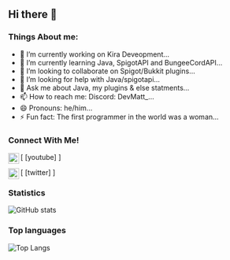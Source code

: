 ## Hi there 👋

### Things About me:

- 🔭 I’m currently working on Kira Deveopment...
- 🌱 I’m currently learning Java, SpigotAPI and BungeeCordAPI...
- 👯 I’m looking to collaborate on Spigot/Bukkit plugins...
- 🤔 I’m looking for help with Java/spigotapi...
- 💬 Ask me about Java, my plugins & else statments...
- 📫 How to reach me: Discord: DevMatt_...
- 😄 Pronouns: he/him...
- ⚡ Fun fact: The first programmer in the world was a woman...

### Connect With Me!

[<img align="left" alt="" width="22px" src="https://camo.githubusercontent.com/6645c4c313a1f4f0032cd1c5e5fd0033417104a7a282fed4cafdca8ac2a1ab33/68747470733a2f2f63646e2e6a7364656c6976722e6e65742f6e706d2f73696d706c652d69636f6e734076332f69636f6e732f796f75747562652e737667" /> [youtube] ]

[<img align="left" alt="" width="22px" src="https://camo.githubusercontent.com/395dda360ae28377b7c3247581a88b20573883519c2be833cb64fbb37dcbcc1a/68747470733a2f2f63646e2e6a7364656c6976722e6e65742f6e706d2f73696d706c652d69636f6e734076332f69636f6e732f747769747465722e737667" /> [twitter] ]

### Statistics

![GitHub stats](https://github-readme-stats.vercel.app/api?username=DevMatt1&theme=tokyonight&show_icons=true)

### Top languages

![Top Langs](https://github-readme-stats.vercel.app/api/top-langs/?username=DevMatt1)


<br />
<br />
